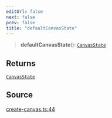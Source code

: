 ```yaml
---
editUrl: false
next: false
prev: false
title: "defaultCanvasState"
---
```


> **defaultCanvasState**(): [`CanvasState`](../type-aliases/CanvasState.md)

## Returns

[`CanvasState`](../type-aliases/CanvasState.md)

## Source

[create-canvas.ts:44](https://github.com/nodenogg-in/alpha-p2p/blob/290bb7e02213a2b959571227ba7e64b04c8ddc90/packages/infinitykit/src/create-canvas.ts#L44)
